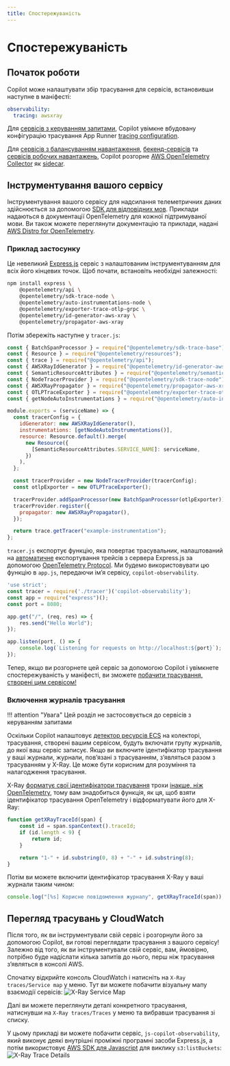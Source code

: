 ```yaml
---
title: Спостережуваність
---
```


# Спостережуваність

## Початок роботи

Copilot може налаштувати збір трасування для сервісів, встановивши наступне в маніфесті:

```yaml
observability:
  tracing: awsxray
```

Для [сервісів з керуванням запитами](../../concepts/services/#request-driven-web-service), Copilot увімкне вбудовану конфігурацію трасування App Runner [tracing configuration](https://docs.aws.amazon.com/apprunner/latest/dg/monitor-xray.html).

Для [сервісів з балансуванням навантаження](../../concepts/services/#load-balanced-web-service), [бекенд-сервісів](../../concepts/services/#backend-service) та [сервісів робочих навантажень](../../concepts/services/#worker-service), Copilot розгорне [AWS OpenTelemetry Collector](https://github.com/aws-observability/aws-otel-collector) як [sidecar](../sidecars/).

## Інструментування вашого сервісу

Інструментування вашого сервісу для надсилання телеметричних даних здійснюється за допомогою [SDK для відповідних мов](https://opentelemetry.io/docs/instrumentation/). Приклади надаються в документації OpenTelemetry для кожної підтримуваної мови. Ви також можете переглянути документацію та приклади, надані [AWS Distro for OpenTelemetry](https://aws-otel.github.io/docs/introduction).

### Приклад застосунку

Це невеликий [Express.js](https://expressjs.com/) сервіс з налаштованим інструментуванням для всіх його кінцевих точок. Щоб почати, встановіть необхідні залежності:

```sh
npm install express \
	@opentelemetry/api \
	@opentelemetry/sdk-trace-node \
	@opentelemetry/auto-instrumentations-node \
	@opentelemetry/exporter-trace-otlp-grpc \
	@opentelemetry/id-generator-aws-xray \
	@opentelemetry/propagator-aws-xray
```

Потім збережіть наступне у `tracer.js`:

```js title="tracer.js" linenums="1"
const { BatchSpanProcessor } = require("@opentelemetry/sdk-trace-base");
const { Resource } = require("@opentelemetry/resources");
const { trace } = require("@opentelemetry/api");
const { AWSXRayIdGenerator } = require("@opentelemetry/id-generator-aws-xray");
const { SemanticResourceAttributes } = require("@opentelemetry/semantic-conventions");
const { NodeTracerProvider } = require("@opentelemetry/sdk-trace-node");
const { AWSXRayPropagator } = require("@opentelemetry/propagator-aws-xray");
const { OTLPTraceExporter } = require("@opentelemetry/exporter-trace-otlp-grpc");
const { getNodeAutoInstrumentations } = require("@opentelemetry/auto-instrumentations-node");

module.exports = (serviceName) => {
  const tracerConfig = {
    idGenerator: new AWSXRayIdGenerator(),
    instrumentations: [getNodeAutoInstrumentations()],
    resource: Resource.default().merge(
      new Resource({
        [SemanticResourceAttributes.SERVICE_NAME]: serviceName,
      })
    ),
  };

  const tracerProvider = new NodeTracerProvider(tracerConfig);
  const otlpExporter = new OTLPTraceExporter();

  tracerProvider.addSpanProcessor(new BatchSpanProcessor(otlpExporter));
  tracerProvider.register({
    propagator: new AWSXRayPropagator(),
  });

  return trace.getTracer("example-instrumentation");
};
```

`tracer.js` експортує функцію, яка повертає трасувальник, налаштований на [автоматичне](https://www.npmjs.com/package/@opentelemetry/auto-instrumentations-node#user-content-supported-instrumentations) експортування трейсів з сервера Express.js за допомогою [OpenTelemetry Protocol](https://github.com/open-telemetry/opentelemetry-specification/blob/main/specification/protocol/otlp.md). Ми будемо використовувати цю функцію в `app.js`, передаючи імʼя сервісу, `copilot-observability`.

```js title="app.js" linenums="1"
'use strict';
const tracer = require('./tracer')('copilot-observability');
const app = require("express")();
const port = 8080;

app.get("/", (req, res) => {
	res.send("Hello World");
});

app.listen(port, () => {
	console.log(`Listening for requests on http://localhost:${port}`);
});
```

Тепер, якщо ви розгорнете цей сервіс за допомогою Copilot і увімкнете спостережуваність у маніфесті, ви зможете [побачити трасування, створені цим сервісом!](../observability/#viewing-traces-in-cloudwatch)

### Включення журналів трасування

!!! attention "Увага"
	 Цей розділ не застосовується до сервісів з керуванням запитами

Оскільки Copilot налаштовує [детектор ресурсів ECS](https://github.com/open-telemetry/opentelemetry-collector-contrib/tree/main/processor/resourcedetectionprocessor#amazon-ecs) на колекторі, трасування, створені вашим сервісом, будуть включати групу журналів, до якої ваш сервіс записує. Якщо ви включите ідентифікатор трасування у ваші журнали, журнали, повʼязані з трасуванням, зʼявляться разом з трасуванням у X-Ray. Це може бути корисним для розуміння та налагодження трасування.

X-Ray [форматує свої ідентифікатори трасування](https://docs.aws.amazon.com/xray/latest/devguide/xray-api-sendingdata.html#xray-api-traceids) трохи [інакше, ніж OpenTelemetry](https://opentelemetry.io/docs/reference/specification/trace/api/#spancontext), тому вам знадобиться функція, як ця, щоб взяти ідентифікатор трасування OpenTelemetry і відформатувати його для X-Ray:

```js
function getXRayTraceId(span) {
	const id = span.spanContext().traceId;
	if (id.length < 9) {
		return id;
	}

	return "1-" + id.substring(0, 8) + "-" + id.substring(8);
}
```

Потім ви можете включити ідентифікатор трасування X-Ray у ваші журнали таким чином:

```js
console.log("[%s] Корисне повідомлення журналу", getXRayTraceId(span));
```

## Перегляд трасувань у CloudWatch <a id="viewing-traces-in-cloudwatch"></a>

Після того, як ви інструментували свій сервіс і розгорнули його за допомогою Copilot, ви готові переглядати трасування з вашого сервісу! Залежно від того, як ви інструментували свій сервіс, вам, ймовірно, потрібно буде надіслати кілька запитів до нього, перш ніж трасування зʼявляться в консолі AWS.

Спочатку відкрийте консоль CloudWatch і натисніть на `X-Ray traces/Service map` у меню. Тут ви можете побачити візуальну мапу взаємодії сервісів:
![X-Ray Service Map](https://user-images.githubusercontent.com/10566468/166842664-da44756f-7a4b-4e5d-9981-42927b0deb65.png)

Далі ви можете переглянути деталі конкретного трасування, натиснувши на `X-Ray traces/Traces` у меню та вибравши трасування зі списку.

У цьому прикладі ви можете побачити сервіс, `js-copilot-observability`, який виконує деякі внутрішні проміжні програмні засоби Express.js, а потім використовує [AWS SDK для Javascript](https://aws.amazon.com/sdk-for-javascript/) для виклику `s3:listBuckets`:
![X-Ray Trace Details](https://user-images.githubusercontent.com/10566468/166842693-65558de5-5a6b-4777-b687-812406580fb6.png)
